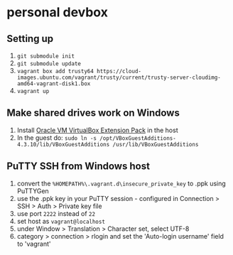 # personal devbox

## Setting up

1. `git submodule init`
2. `git submodule update`
3. `vagrant box add trusty64 https://cloud-images.ubuntu.com/vagrant/trusty/current/trusty-server-cloudimg-amd64-vagrant-disk1.box`
4. `vagrant up`

## Make shared drives work on Windows

1. Install [Oracle VM VirtualBox Extension Pack](http://www.oracle.com/technetwork/server-storage/virtualbox/downloads/index.html?ssSourceSiteId=otnjp) in the host
2. In the guest do: `sudo ln -s /opt/VBoxGuestAdditions-4.3.10/lib/VBoxGuestAdditions /usr/lib/VBoxGuestAdditions`

## PuTTY SSH from Windows host

1. convert the `%HOMEPATH%\.vagrant.d\insecure_private_key` to .ppk using PuTTYGen
2. use the .ppk key in your PuTTY session - configured in Connection > SSH > Auth > Private key file
3. use port `2222` instead of `22`
4. set host as `vagrant@localhost`
4. under Window > Translation > Character set, select UTF-8
5. category > connection > rlogin and set the 'Auto-login username' field to 'vagrant'

